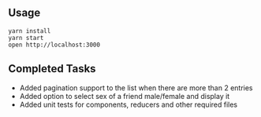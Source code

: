 ## Usage

```
yarn install
yarn start
open http://localhost:3000
```

## Completed Tasks

- Added pagination support to the list when there are more than 2 entries
- Added option to select sex of a friend male/female and display it
- Added unit tests for components, reducers and other required files
